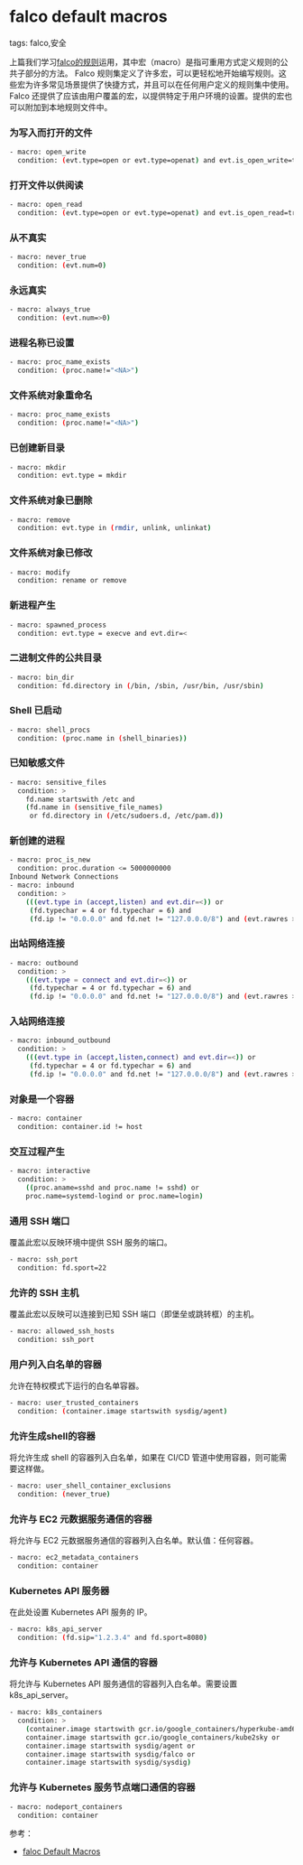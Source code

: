#  falco default macros
tags: falco,安全
<!-- catalog:falco default macros:-->



上篇我们学习[falco的规则](https://ghostwritten.blog.csdn.net/article/details/126101266)运用，其中宏（macro）是指可重用方式定义规则的公共子部分的方法。
 Falco 规则集定义了许多宏，可以更轻松地开始编写规则。这些宏为许多常见场景提供了快捷方式，并且可以在任何用户定义的规则集中使用。Falco 还提供了应该由用户覆盖的宏，以提供特定于用户环境的设置。提供的宏也可以附加到本地规则文件中。


###  为写入而打开的文件

```bash
- macro: open_write
  condition: (evt.type=open or evt.type=openat) and evt.is_open_write=true and fd.typechar='f' and fd.num>=0
```
###  打开文件以供阅读

```bash
- macro: open_read
  condition: (evt.type=open or evt.type=openat) and evt.is_open_read=true and fd.typechar='f' and fd.num>=0
```
###  从不真实 

```bash
- macro: never_true
  condition: (evt.num=0)
```
###  永远真实

```bash
- macro: always_true
  condition: (evt.num=>0)
```
###  进程名称已设置

```bash
- macro: proc_name_exists
  condition: (proc.name!="<NA>")
```

###  文件系统对象重命名

```bash
- macro: proc_name_exists
  condition: (proc.name!="<NA>")
```

###  已创建新目录

```bash
- macro: mkdir
  condition: evt.type = mkdir
```

### 文件系统对象已删除

```bash
- macro: remove
  condition: evt.type in (rmdir, unlink, unlinkat)
```

### 文件系统对象已修改 

```bash
- macro: modify
  condition: rename or remove
```

### 新进程产生

```bash
- macro: spawned_process
  condition: evt.type = execve and evt.dir=<
```

### 二进制文件的公共目录 

```bash
- macro: bin_dir
  condition: fd.directory in (/bin, /sbin, /usr/bin, /usr/sbin)
```

### Shell 已启动

```bash
- macro: shell_procs
  condition: (proc.name in (shell_binaries))
```

### 已知敏感文件

```bash
- macro: sensitive_files
  condition: >
    fd.name startswith /etc and
    (fd.name in (sensitive_file_names)
     or fd.directory in (/etc/sudoers.d, /etc/pam.d))
```

### 新创建的进程

```bash
- macro: proc_is_new
  condition: proc.duration <= 5000000000
Inbound Network Connections
- macro: inbound
  condition: >
    (((evt.type in (accept,listen) and evt.dir=<)) or
     (fd.typechar = 4 or fd.typechar = 6) and
     (fd.ip != "0.0.0.0" and fd.net != "127.0.0.0/8") and (evt.rawres >= 0 or evt.res = EINPROGRESS))
```

### 出站网络连接

```bash
- macro: outbound
  condition: >
    (((evt.type = connect and evt.dir=<)) or
     (fd.typechar = 4 or fd.typechar = 6) and
     (fd.ip != "0.0.0.0" and fd.net != "127.0.0.0/8") and (evt.rawres >= 0 or evt.res = EINPROGRESS))
```

### 入站网络连接

```bash
- macro: inbound_outbound
  condition: >
    (((evt.type in (accept,listen,connect) and evt.dir=<)) or
     (fd.typechar = 4 or fd.typechar = 6) and
     (fd.ip != "0.0.0.0" and fd.net != "127.0.0.0/8") and (evt.rawres >= 0 or evt.res = EINPROGRESS))
```

### 对象是一个容器

```bash
- macro: container
  condition: container.id != host

```

### 交互过程产生

```bash
- macro: interactive
  condition: >
    ((proc.aname=sshd and proc.name != sshd) or
    proc.name=systemd-logind or proc.name=login)
```


### 通用 SSH 端口
覆盖此宏以反映环境中提供 SSH 服务的端口。

```bash
- macro: ssh_port
  condition: fd.sport=22
```

### 允许的 SSH 主机
覆盖此宏以反映可以连接到已知 SSH 端口（即堡垒或跳转框）的主机。

```bash
- macro: allowed_ssh_hosts
  condition: ssh_port
```

### 用户列入白名单的容器
允许在特权模式下运行的白名单容器。

```bash
- macro: user_trusted_containers
  condition: (container.image startswith sysdig/agent)
```

### 允许生成shell的容器
将允许生成 shell 的容器列入白名单，如果在 CI/CD 管道中使用容器，则可能需要这样做。

```bash
- macro: user_shell_container_exclusions
  condition: (never_true)
```

### 允许与 EC2 元数据服务通信的容器
将允许与 EC2 元数据服务通信的容器列入白名单。默认值：任何容器。

```bash
- macro: ec2_metadata_containers
  condition: container
```

### Kubernetes API 服务器
在此处设置 Kubernetes API 服务的 IP。

```bash
- macro: k8s_api_server
  condition: (fd.sip="1.2.3.4" and fd.sport=8080)
```

### 允许与 Kubernetes API 通信的容器
将允许与 Kubernetes API 服务通信的容器列入白名单。需要设置 k8s_api_server。

```bash
- macro: k8s_containers
  condition: >
    (container.image startswith gcr.io/google_containers/hyperkube-amd64 or
    container.image startswith gcr.io/google_containers/kube2sky or
    container.image startswith sysdig/agent or
    container.image startswith sysdig/falco or
    container.image startswith sysdig/sysdig)
```

### 允许与 Kubernetes 服务节点端口通信的容器

```bash
- macro: nodeport_containers
  condition: container
```

参考：

 - [faloc Default Macros](https://falco.org/docs/rules/default-macros/)

